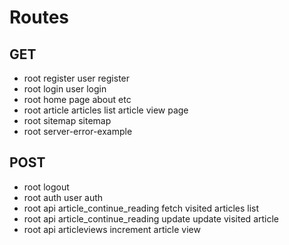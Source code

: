 # Routes

## GET

- root register             user register
- root login                user login
- root                      home page
                            about etc
- root article              articles list
                            article view page
- root sitemap              sitemap
- root server-error-example

## POST

- root logout
- root auth                                 user auth
- root api article_continue_reading         fetch visited articles list
- root api article_continue_reading update  update visited article
- root api articleviews                     increment article view
